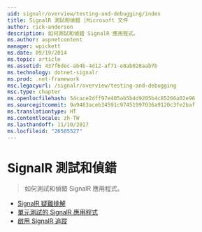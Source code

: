 ```yaml
---
uid: signalr/overview/testing-and-debugging/index
title: SignalR 測試和偵錯 |Microsoft 文件
author: rick-anderson
description: 如何測試和偵錯 SignalR 應用程式。
ms.author: aspnetcontent
manager: wpickett
ms.date: 09/19/2014
ms.topic: article
ms.assetid: 437f6dec-ab4b-4d12-af71-e8ab028aab7b
ms.technology: dotnet-signalr
ms.prod: .net-framework
msc.legacyurl: /signalr/overview/testing-and-debugging
msc.type: chapter
ms.openlocfilehash: 54cace2dff97e405ab5b4d9205b4c85266a02e96
ms.sourcegitcommit: 9a9483aceb34591c97451997036a9120c3fe2baf
ms.translationtype: HT
ms.contentlocale: zh-TW
ms.lasthandoff: 11/10/2017
ms.locfileid: "26505527"
---
```

<a name="signalr-testing-and-debugging"></a>SignalR 測試和偵錯
====================
> 如何測試和偵錯 SignalR 應用程式。


- [SignalR 疑難排解](troubleshooting.md)
- [單元測試的 SignalR 應用程式](unit-testing-signalr-applications.md)
- [啟用 SignalR 追蹤](enabling-signalr-tracing.md)

